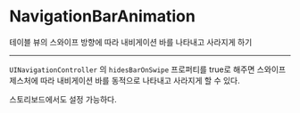 # NavigationBarAnimation

테이블 뷰의 스와이프 방향에 따라 내비게이션 바를 나타내고 사라지게 하기

---

`UINavigationController` 의 `hidesBarOnSwipe` 프로퍼티를 true로 해주면 스와이프 제스처에 따라 내비게이션 바를 동적으로 나타내고 사라지게 할 수 있다.

스토리보드에서도 설정 가능하다.

